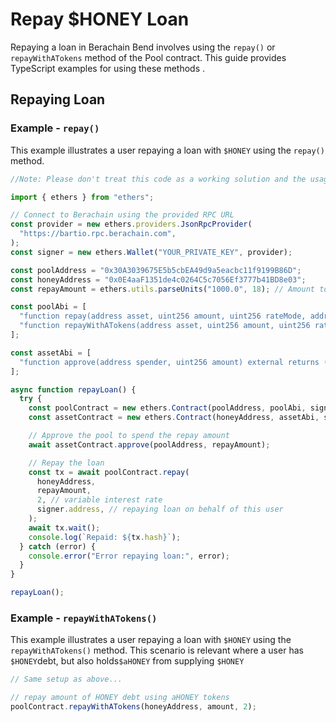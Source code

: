 # Repay $HONEY Loan

Repaying a loan in Berachain Bend involves using the `repay()` or `repayWithATokens` method of the Pool contract. This guide provides TypeScript examples for using these methods .

## Repaying Loan

### Example - `repay()`

This example illustrates a user repaying a loan with `$HONEY` using the `repay()` method.

```typescript
//Note: Please don't treat this code as a working solution and the usage should be more as a "template" to suit your needs.

import { ethers } from "ethers";

// Connect to Berachain using the provided RPC URL
const provider = new ethers.providers.JsonRpcProvider(
  "https://bartio.rpc.berachain.com",
);
const signer = new ethers.Wallet("YOUR_PRIVATE_KEY", provider);

const poolAddress = "0x30A3039675E5b5cbEA49d9a5eacbc11f9199B86D";
const honeyAddress = "0x0E4aaF1351de4c0264C5c7056Ef3777b41BD8e03";
const repayAmount = ethers.utils.parseUnits("1000.0", 18); // Amount to repay

const poolAbi = [
  "function repay(address asset, uint256 amount, uint256 rateMode, address onBehalfOf) external returns (uint256)",
  "function repayWithATokens(address asset, uint256 amount, uint256 rateMode) external returns (uint256)",
];

const assetAbi = [
  "function approve(address spender, uint256 amount) external returns (bool)",
];

async function repayLoan() {
  try {
    const poolContract = new ethers.Contract(poolAddress, poolAbi, signer);
    const assetContract = new ethers.Contract(honeyAddress, assetAbi, signer);

    // Approve the pool to spend the repay amount
    await assetContract.approve(poolAddress, repayAmount);

    // Repay the loan
    const tx = await poolContract.repay(
      honeyAddress,
      repayAmount,
      2, // variable interest rate
      signer.address, // repaying loan on behalf of this user
    );
    await tx.wait();
    console.log(`Repaid: ${tx.hash}`);
  } catch (error) {
    console.error("Error repaying loan:", error);
  }
}

repayLoan();
```

### Example - `repayWithATokens()`

This example illustrates a user repaying a loan with `$HONEY` using the `repayWithATokens()` method. This scenario is relevant where a user has `$HONEY`debt, but also holds`$aHONEY` from supplying `$HONEY`

```typescript
// Same setup as above...

// repay amount of HONEY debt using aHONEY tokens
poolContract.repayWithATokens(honeyAddress, amount, 2);
```
